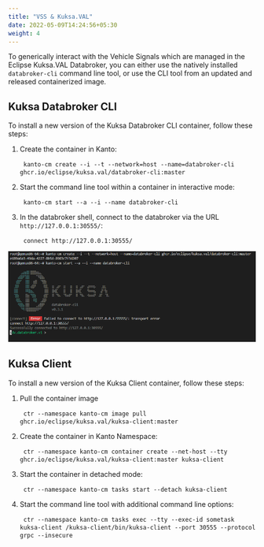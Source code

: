 ```yaml
---
title: "VSS & Kuksa.VAL"
date: 2022-05-09T14:24:56+05:30
weight: 4
---
```


To generically interact with the Vehicle Signals which are managed in the Eclipse Kuksa.VAL Databroker,
you can either use the natively installed `databroker-cli` command line tool, or use the CLI tool from an updated and released containerized image.

## Kuksa Databroker CLI

To install a new version of the Kuksa Databroker CLI container, follow these steps:

1. Create the container in Kanto:

        kanto-cm create --i --t --network=host --name=databroker-cli ghcr.io/eclipse/kuksa.val/databroker-cli:master

2. Start the command line tool within a container in interactive mode:

        kanto-cm start --a --i --name databroker-cli

3. In the databroker shell, connect to the databroker via the URL `http://127.0.0.1:30555/`:

        connect http://127.0.0.1:30555/

![Kuksa Databroker CLI Container](kuksa-databroker-cli.png)

## Kuksa Client

To install a new version of the Kuksa Client container, follow these steps:

1. Pull the container image

        ctr --namespace kanto-cm image pull ghcr.io/eclipse/kuksa.val/kuksa-client:master

2. Create the container in Kanto Namespace:

        ctr --namespace kanto-cm container create --net-host --tty ghcr.io/eclipse/kuksa.val/kuksa-client:master kuksa-client

3. Start the container in detached mode:

        ctr --namespace kanto-cm tasks start --detach kuksa-client

4. Start the command line tool with additional command line options:

        ctr --namespace kanto-cm tasks exec --tty --exec-id sometask kuksa-client /kuksa-client/bin/kuksa-client --port 30555 --protocol grpc --insecure
